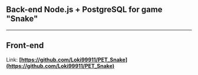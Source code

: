 ## Back-end Node.js + PostgreSQL for game "Snake"
***

## Front-end
Link: **[https://github.com/Loki99911/PET_Snake](https://github.com/Loki99911/PET_Snake)**